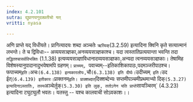 ```yaml
---
index: 4.2.101
sutra: द्युप्रागपागुदक्प्रतीचो यत्
vritti: nyasa

---
```

अणि प्राप्ते यद् विधीयते। प्रागित्यादयः शब्दा अञ्चतेः `ऋत्विक्`(3.2.59) इत्यादिना क्विनि कृते सत्यात्मानं लभन्ते। ते च द्विविधाः-- अव्ययसञ्ज्ञका,अनव्ययसञ्ज्ञकाश्च। यदा त्वस्तातिप्रत्ययान्ता भवन्ति तदा `तद्धितश्चासर्वविभक्तिः` (1.1.38) इत्यव्ययसञ्ज्ञाविधानादव्ययसञ्ज्ञकाः,अन्यदा त्वनव्ययसञ्ज्ञकाः। तेषामिह विशेषस्यानुपादानादुभयेषामपि ग्रहणम्। `प्राच्यम्, `पवाच्यम्--इतिकाशिकापाठः,पदमञ्जरीपाठश्च। फपाच्यम्` इति। `अचः` (6.4.138) इत्यकारलोपः, `चौ` (6.3.138) इति दीर्घः। `उदीच्यम्` इति।`उद ईत्` (6.4.139) इतीकारः। `प्राक्तनम्` इति। प्राक्शब्दात् `दिक्शब्देभ्यः सप्तमीपञ्चमीप्रथमाभ्यो दिक्` (5.3.27) इत्यादिनाऽस्तातिः, तस्य `अञ्चेर्लुक्` (5.3.30) इति लुक्, ततोऽनेन यति प्राप्ते `सायञ्चिरम्` (4.3.23) इत्यादिना ट्युट्युलौ भवतः। यतस्तु -- यश्च कालवाची सोऽवकाशः।।